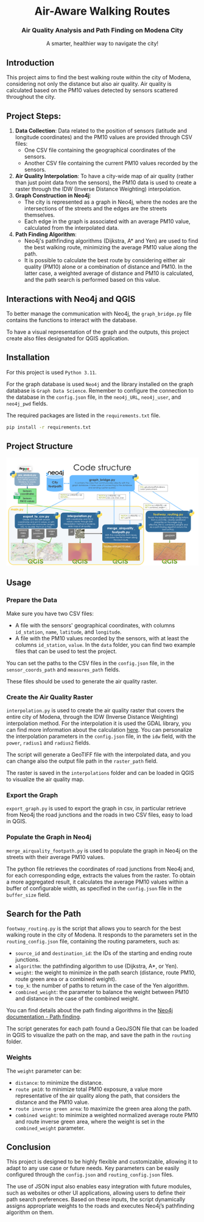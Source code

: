 <div align="center">
  <h1 align="center">Air-Aware Walking Routes </h1>
  <h3 align="center">Air Quality Analysis and Path Finding on Modena City</h3>
  <p align="center">
  A smarter, healthier way  to navigate the city!
  </p>
</div>

## Introduction
This project aims to find the best walking route within the city of Modena, considering not only the distance but also air quality. Air quality is calculated based on the PM10 values detected by sensors scattered throughout the city.

## Project Steps:
1. **Data Collection**: Data related to the position of sensors (latitude and longitude coordinates) and the PM10 values are provided through CSV files:
   * One CSV file containing the geographical coordinates of the sensors.
   * Another CSV file containing the current PM10 values recorded by the sensors.
2. **Air Quality Interpolation**: To have a city-wide map of air quality (rather than just point data from the sensors), the PM10 data is used to create a raster through the IDW (Inverse Distance Weighting) interpolation.
3. **Graph Construction in Neo4j**: 
   * The city is represented as a graph in Neo4j, where the nodes are the intersections of the streets and the edges are the streets themselves.
   * Each edge in the graph is associated with an average PM10 value, calculated from the interpolated data.
4. **Path Finding Algorithm**: 
   * Neo4j's pathfinding algorithms (Dijkstra, A* and Yen) are used to find the best walking route, minimizing the average PM10 value along the path.
   * It is possible to calculate the best route by considering either air quality (PM10) alone or a combination of distance and PM10. In the latter case, a weighted average of distance and PM10 is calculated, and the path search is performed based on this value.

## Interactions with Neo4j and QGIS
To better manage the communication with Neo4j, the `graph_bridge.py` file contains the functions to interact with the database.

To have a visual representation of the graph and the outputs, this project create also files designated for QGIS application.

## Installation 
For this project is used `Python 3.11`.

For the graph database is used `Neo4j` and the library installed on the graph database is `Graph Data Science`.
Remember to configure the connection to the database in the `config.json` file, in the `neo4j_URL`, `neo4j_user`, and `neo4j_pwd` fields.

The required packages are listed in the `requirements.txt` file.

``` bash
pip install -r requirements.txt
```

## Project Structure
![Project Structure](images/project_structure.png)

## Usage
### Prepare the Data
Make sure you have two CSV files:
* A file with the sensors' geographical coordinates, with columns `id_station`, `name`, `latitude`, and `longitude`.
* A file with the PM10 values recorded by the sensors, with at least the columns `id_station`, `value`.
In the `data` folder, you can find two example files that can be used to test the project.

You can set the paths to the CSV files in the `config.json` file, in the `sensor_coords_path` and `measures_path` fields.

These files should be used to generate the air quality raster.

### Create the Air Quality Raster
`interpolation.py` is used to create the air quality raster that covers the entire city of Modena, through the IDW (Inverse Distance Weighting) interpolation method.
For the interpolation it is used the GDAL library, you can find more information about the calculation [here](https://gdal.org/en/stable/tutorials/gdal_grid_tut.html).
You can personalize the interpolation parameters in the `config.json` file, in the `idw` field, with the `power`, `radius1` and `radius2` fields.

The script will generate a GeoTIFF file with the interpolated data, and you can change also the output file path in the `raster_path` field. 

The raster is saved in the `interpolations` folder and can be loaded in QGIS to visualize the air quality map.

### Export the Graph
`export_graph.py` is used to export the graph in csv, in particular retrieve from Neo4j the road junctions and the roads in two CSV files, easy to load in QGIS.

### Populate the Graph in Neo4j
`merge_airquality_footpath.py` is used to populate the graph in Neo4j on the streets with their average PM10 values.

The python file retrieves the coordinates of road junctions from Neo4j and, for each corresponding edge, extracts the values from the raster. 
To obtain a more aggregated result, it calculates the average PM10 values within a buffer of configurable width, as specified in the `config.json` file in the `buffer_size` field.

## Search for the Path
`footway_routing.py` is the script that allows you to search for the best walking route in the city of Modena.
It responds to the parameters set in the `routing_config.json` file, containing the routing parameters, such as:
* `source_id` and `destination_id`: the IDs of the starting and ending route junctions.
* `algorithm`: the pathfinding algorithm to use (Dijkstra, A*, or Yen).
* `weight`: the weight to minimize in the path search (distance, route PM10, route green area or a combined weight).
* `top_k`: the number of paths to return in the case of the Yen algorithm.
* `combined_weight`: the parameter to balance the weight between PM10 and distance in the case of the combined weight.

You can find details about the path finding algorithms in the [Neo4j documentation - Path finding](https://neo4j.com/docs/graph-data-science/current/algorithms/pathfinding/).

The script generates for each path found a GeoJSON file that can be loaded in QGIS to visualize the path on the map, and save the path in the `routing` folder.

### Weights
The `weight` parameter can be:
* `distance`: to minimize the distance.
* `route pm10`: to minimize total PM10 exposure, a value more representative of the air quality along the path, that considers the distance and the PM10 value.
* `route inverse green area`: to maximize the green area along the path.
* `combined weight`: to minimize a weighted normalized average route PM10 and route inverse green area, where the weight is set in the `combined_weight` parameter.


## Conclusion
This project is designed to be highly flexible and customizable, allowing it to adapt to any use case or future needs. 
Key parameters can be easily configured through the `config.json` and `routing_config.json` files.

The use of JSON input also enables easy integration with future modules, such as websites or other UI applications, allowing users to define their path search preferences. 
Based on these inputs, the script dynamically assigns appropriate weights to the roads and executes Neo4j’s pathfinding algorithm on them.
 